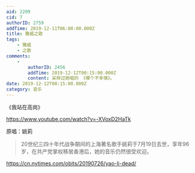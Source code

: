 ```yaml
---
aid: 2209
cid: 7
authorID: 2759
addTime: 2019-12-11T06:00:00.000Z
title: 雅威之歌
tags:
    - 雅威
    - 之歌
comments:
    -
        authorID: 2456
        addTime: 2019-12-12T00:15:00.000Z
        content: 采样过她唱的 《哪个不多情》。
date: 2019-12-12T00:15:00.000Z
category: 音乐
---
```


《我站在高岗》

https://www.youtube.com/watch?v=-XVoxD2HaTk

原唱：姚莉

> 20世纪三四十年代战争期间的上海著名歌手姚莉于7月19日去世，享年96岁，在共产党掌权移居香港后，她的音乐仍然很受欢迎。

https://cn.nytimes.com/obits/20190726/yao-li-dead/
